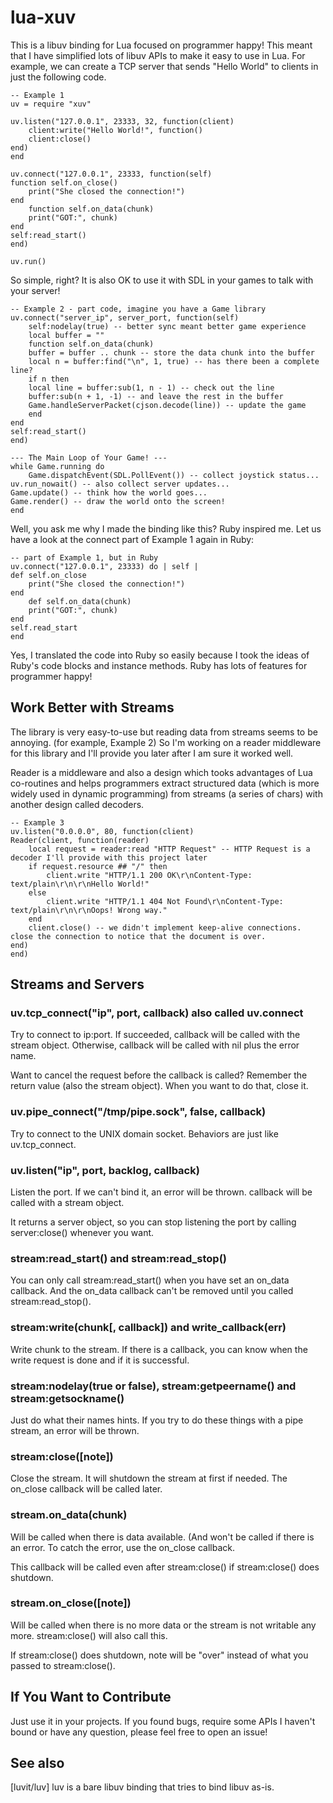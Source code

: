 # lua-xuv

This is a libuv binding for Lua focused on programmer happy! This meant that I have simplified lots of libuv APIs to make it easy to use in Lua. For example, we can create a TCP server that sends "Hello World" to clients in just the following code.

    -- Example 1
    uv = require "xuv"
    
    uv.listen("127.0.0.1", 23333, 32, function(client)
        client:write("Hello World!", function()
		client:close()
	end)
    end
    
    uv.connect("127.0.0.1", 23333, function(self)
	function self.on_close()
	    print("She closed the connection!")
	end
        function self.on_data(chunk)
	    print("GOT:", chunk)
	end
	self:read_start()
    end)
    
    uv.run()

So simple, right? It is also OK to use it with SDL in your games to talk with your server!

    -- Example 2 - part code, imagine you have a Game library
    uv.connect("server_ip", server_port, function(self)
        self:nodelay(true) -- better sync meant better game experience
        local buffer = ""
        function self.on_data(chunk)
	    buffer = buffer .. chunk -- store the data chunk into the buffer
	    local n = buffer:find("\n", 1, true) -- has there been a complete line?
	    if n then
		local line = buffer:sub(1, n - 1) -- check out the line
		buffer:sub(n + 1, -1) -- and leave the rest in the buffer
		Game.handleServerPacket(cjson.decode(line)) -- update the game
	    end
	end
	self:read_start()
    end)

    --- The Main Loop of Your Game! ---
    while Game.running do
        Game.dispatchEvent(SDL.PollEvent()) -- collect joystick status...
	uv.run_nowait() -- also collect server updates...
	Game.update() -- think how the world goes...
	Game.render() -- draw the world onto the screen!
    end
    
Well, you ask me why I made the binding like this? Ruby inspired me. Let us have a look at the connect part of Example 1 again in Ruby:

    -- part of Example 1, but in Ruby
    uv.connect("127.0.0.1", 23333) do | self |
	def self.on_close
	    print("She closed the connection!")
	end
        def self.on_data(chunk)
	    print("GOT:", chunk)
	end
	self.read_start
    end

Yes, I translated the code into Ruby so easily because I took the ideas of Ruby's code blocks and instance methods. Ruby has lots of features for programmer happy!

## Work Better with Streams

The library is very easy-to-use but reading data from streams seems to be annoying. (for example, Example 2) So I'm working on a reader middleware for this library and I'll provide you later after I am sure it worked well.

Reader is a middleware and also a design which tooks advantages of Lua co-routines and helps programmers extract structured data (which is more widely used in dynamic programming) from streams (a series of chars) with another design called decoders.

    -- Example 3
    uv.listen("0.0.0.0", 80, function(client)
	Reader(client, function(reader)
	    local request = reader:read "HTTP Request" -- HTTP Request is a decoder I'll provide with this project later
	    if request.resource ## "/" then
	        client.write "HTTP/1.1 200 OK\r\nContent-Type: text/plain\r\n\r\nHello World!"
	    else
	        client.write "HTTP/1.1 404 Not Found\r\nContent-Type: text/plain\r\n\r\nOops! Wrong way."
	    end
	    client.close() -- we didn't implement keep-alive connections. close the connection to notice that the document is over.
	end)
    end)
 
## Streams and Servers

### uv.tcp_connect("ip", port, callback) also called uv.connect

Try to connect to ip:port. If succeeded, callback will be called with the stream object. Otherwise, callback will be called with nil plus the error name.

Want to cancel the request before the callback is called? Remember the return value (also the stream object). When you want to do that, close it.

### uv.pipe_connect("/tmp/pipe.sock", false, callback)

Try to connect to the UNIX domain socket. Behaviors are just like uv.tcp_connect.

### uv.listen("ip", port, backlog, callback)

Listen the port. If we can't bind it, an error will be thrown. callback will be called with a stream object.

It returns a server object, so you can stop listening the port by calling server:close() whenever you want.

### stream:read_start() and stream:read_stop()

You can only call stream:read_start() when you have set an on_data callback. And the on_data callback can't be removed until you called stream:read_stop().

### stream:write(chunk[, callback]) and write_callback(err)

Write chunk to the stream. If there is a callback, you can know when the write request is done and if it is successful.

### stream:nodelay(true or false), stream:getpeername() and stream:getsockname()

Just do what their names hints. If you try to do these things with a pipe stream, an error will be thrown.

### stream:close([note])

Close the stream. It will shutdown the stream at first if needed. The on_close callback will be called later.

### stream.on_data(chunk)

Will be called when there is data available. (And won't be called if there is an error. To catch the error, use the on_close callback.

This callback will be called even after stream:close() if stream:close() does shutdown.

### stream.on_close([note])

Will be called when there is no more data or the stream is not writable any more. stream:close() will also call this.

If stream:close() does shutdown, note will be "over" instead of what you passed to stream:close().
 
## If You Want to Contribute

Just use it in your projects. If you found bugs, require some APIs I haven't bound or have any question, please feel free to open an issue!
 
## See also

[luvit/luv] luv is a bare libuv binding that tries to bind libuv as-is.